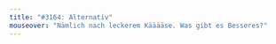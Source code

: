 ```yaml
---
title: "#3164: Alternativ"
mouseover: "Nämlich nach leckerem Kääääse. Was gibt es Besseres?"
---
```

